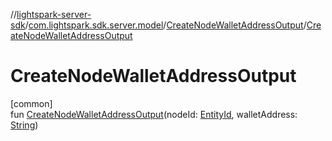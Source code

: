 //[lightspark-server-sdk](../../../index.md)/[com.lightspark.sdk.server.model](../index.md)/[CreateNodeWalletAddressOutput](index.md)/[CreateNodeWalletAddressOutput](-create-node-wallet-address-output.md)

# CreateNodeWalletAddressOutput

[common]\
fun [CreateNodeWalletAddressOutput](-create-node-wallet-address-output.md)(nodeId: [EntityId](../-entity-id/index.md), walletAddress: [String](https://kotlinlang.org/api/latest/jvm/stdlib/kotlin/-string/index.html))
